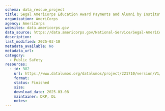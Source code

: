 ```yaml
---
schema: data_rescue_project 
title: Segal AmeriCorps Education Award Payments and Alumni by Institution 2019
organization: AmeriCorps
agency: AmeriCorps
websites: data.americorps.gov
data_source: https://data.americorps.gov/National-Service/Segal-AmeriCorps-Education-Award-Payments-and-Alum/7kf8-4txu/about_data
description: 
last_modified: 2025-03-10
metadata_available: No
metadata_url: 
category:
  - Public Safety
resources:
  - id: 382
    url: https://www.datalumos.org/datalumos/project/221710/version/V1/view
    format: 
    status: Finished
    size: 
    download_date: 2025-03-08
    maintainer: DRP, DL
    notes: 
---
```

